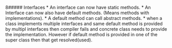 8##### Interfaces
    * An interface can now have static methods.
    * An Interface can now also have default methods. (Means methods with implementations).
    * A default method can call abstract methods.
    * when a class implements multiple interfaces and same default method is provided by multipl interfaces then compiler fails and concrete class needs to provide the implementation. However if default method is provided in one of the super class then that get resolved(used).
    
